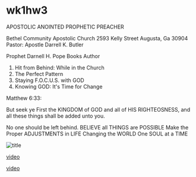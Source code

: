# wk1hw3
APOSTOLIC ANOINTED PROPHETIC PREACHER

Bethel Community Apostolic Church
2593 Kelly Street
Augusta, Ga 30904
Pastor: Apostle Darrell K. Butler

Prophet Darnell H. Pope
Books Author

1. Hit from Behind: While in the Church
1. The Perfect Pattern
1. Staying F.O.C.U.S. with GOD
1. Knowing GOD: It's Time for Change

Matthew 6:33:

But seek ye First the KINGDOM of GOD and all of HIS RIGHTEOSNESS, and all these things shall be added unto you.

 No one should be left behind.
 BELIEVE all THINGS are POSSIBLE
 Make the Proper ADJUSTMENTS in LIFE
Changing the WORLD One SOUL at a TIME



![title](https://yt3.ggpht.com/a-/AAuE7mDdjSzTCo9Hs42xS4RrQ2exy2p-gpBUADAXgW8niw=s288-c-k-c0xffffffff-no-rj-mo)

[video](https://www.youtube.com/watch?v=Y_W73ekBg10&t=41s)

[video](https://www.youtube.com/watch?v=dxRMtVO-g9M)